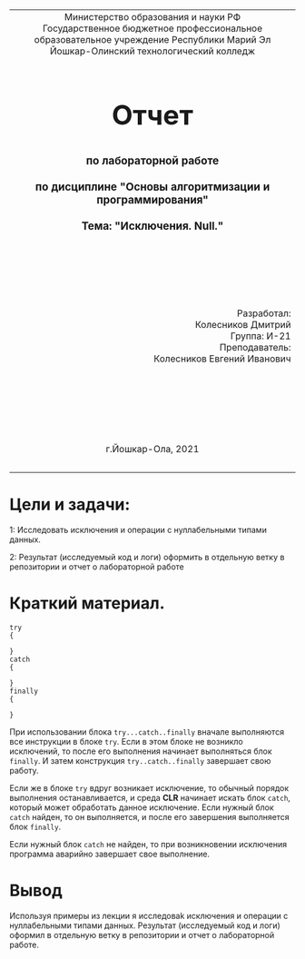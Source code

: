 <table style="width: 100%;">
  <tr>
    <td style="text-align: center; border: none;">
    Министерство образования и науки РФ<br>
Государственное бюджетное профессиональное образовательное учреждение Республики Марий Эл<br>
Йошкар-Олинский технологический колледж
</td>
  </tr>
  <tr>
    <td style="text-align: center; border: none; height: 15em;">
    <h2 style="font-size:3em;">Отчет</h2>
      <h3>по лабораторной работе<br><br> по дисциплине "Основы алгоритмизации и программирования"<br><br> Тема:<b> "Исключения. Null."<b> </h3></td>
  </tr>
  <tr>
    <br><br><td style="text-align: right; border: none; height: 20em;">
      Разработал:<br/>
      Колесников Дмитрий<br>
      Группа: И-21<br>
      Преподаватель:<br>
      Колесников Евгений Иванович
    </td>
  </tr>
  <tr>
    <td style="text-align: center; border: none; height: 5em;">
    г.Йошкар-Ола, 2021</td>
  </tr>
</table>

<div style="page-break-after: always;"></div>

# Цели и задачи:
1: Исследовать исключения и операции с нуллабельными типами данных.

2: Результат (исследуемый код и логи) оформить в отдельную ветку в репозитории и отчет о лабораторной работе

# Краткий материал.

```
try
{
     
}
catch
{
     
}
finally
{
     
}
```
При использовании блока ``` try...catch..finally ``` вначале выполняются все инструкции в блоке ```try```. Если в этом блоке не возникло исключений, то после его выполнения начинает выполняться блок ```finally```. И затем конструкция ```try..catch..finally``` завершает свою работу.

Если же в блоке ```try``` вдруг возникает исключение, то обычный порядок выполнения останавливается, и среда **CLR** начинает искать блок ```catch```, который может обработать данное исключение. Если нужный блок ```catch``` найден, то он выполняется, и после его завершения выполняется блок ```finally```.

Если нужный блок ```catch``` не найден, то при возникновении исключения программа аварийно завершает свое выполнение.

# Вывод

Используя примеры из лекции я исследоваk исключения и операции с нуллабельными типами данных. Результат (исследуемый код и логи) оформил в отдельную ветку в репозитории и отчет о лабораторной работе.